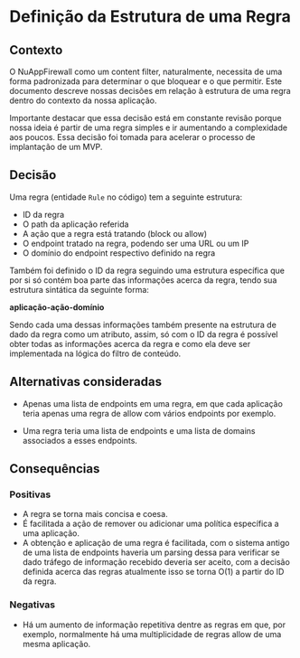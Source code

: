 # Definição da Estrutura de uma Regra

## Contexto
O NuAppFirewall como um content filter, naturalmente, necessita de uma forma padronizada para determinar o que bloquear e o que permitir. Este documento descreve nossas decisões em relação à estrutura de uma regra dentro do contexto da nossa aplicação.

Importante destacar que essa decisão está em constante revisão porque nossa ideia é partir de uma regra simples e ir aumentando a complexidade aos poucos. Essa decisão foi tomada para acelerar o processo de implantação de um MVP. 

## Decisão
Uma regra (entidade `Rule` no código) tem a seguinte estrutura: 

* ID da regra 
* O path da aplicação referida
* A ação que a regra está tratando (block ou allow)
* O endpoint tratado na regra, podendo ser uma URL ou um IP
* O domínio do endpoint respectivo definido na regra

Também foi definido o ID da regra seguindo uma estrutura específica que por si só contém boa parte das informações acerca da regra, tendo sua estrutura sintática da seguinte forma:

**aplicação-ação-domínio**

Sendo cada uma dessas informações também presente na estrutura de dado da regra como um atributo, assim, só com o ID da regra é possível obter todas as informações acerca da regra e como ela deve ser implementada na lógica do filtro de conteúdo.

## Alternativas consideradas
* Apenas uma lista de endpoints em uma regra, em que cada aplicação teria apenas uma regra de allow com vários endpoints por exemplo.

* Uma regra teria uma lista de endpoints e uma lista de domains associados a esses endpoints.

## Consequências

### Positivas

* A regra se torna mais concisa e coesa.
* É facilitada a ação de remover ou adicionar uma política específica a uma aplicação.
* A obtenção e aplicação de uma regra é facilitada, com o sistema antigo de uma lista de endpoints haveria um parsing dessa para verificar se dado tráfego de informação recebido deveria ser aceito, com a decisão definida acerca das regras atualmente isso se torna O(1) a partir do ID da regra.

### Negativas

* Há um aumento de informação repetitiva dentre as regras em que, por exemplo, normalmente há uma multiplicidade de regras allow de uma mesma aplicação.

